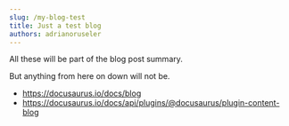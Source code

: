 ```yaml
---
slug: /my-blog-test
title: Just a test blog
authors: adrianoruseler
---
```


All these will be part of the blog post summary.

<!-- truncate -->

But anything from here on down will not be.

- https://docusaurus.io/docs/blog
- https://docusaurus.io/docs/api/plugins/@docusaurus/plugin-content-blog


